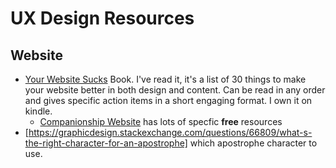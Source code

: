 # UX Design Resources
## Website
 - [Your Website Sucks]() Book. I've read it, it's a list of 30 things to make your website better in both design and content. Can be read in any order and gives specific action items in a short engaging format. I own it on kindle.
   - [Companionship Website](https://yourwebsitesucks.fyi/book-resources) has lots of specfic **free** resources
 - [https://graphicdesign.stackexchange.com/questions/66809/what-s-the-right-character-for-an-apostrophe] which apostrophe character to use.
